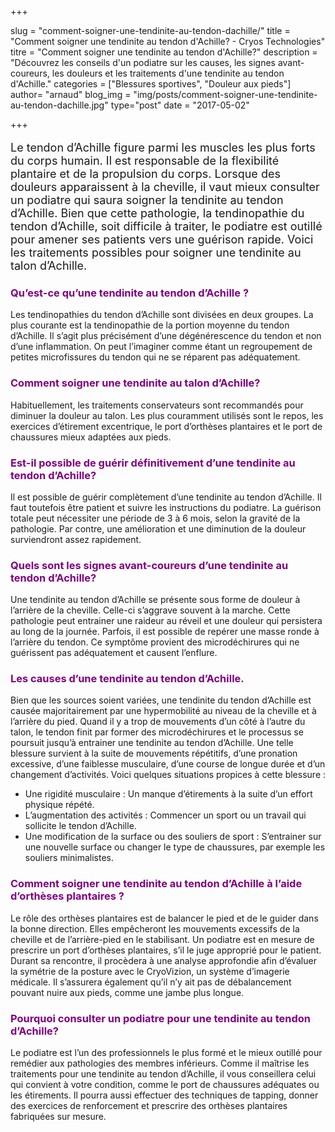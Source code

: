 +++

slug = "comment-soigner-une-tendinite-au-tendon-dachille/"
title = "Comment soigner une tendinite au tendon d'Achille? - Cryos Technologies"
titre = "Comment soigner une tendinite au tendon d'Achille?"
description = "Découvrez les conseils d'un podiatre sur les causes, les signes avant-coureurs, les douleurs et les traitements d'une tendinite au tendon d'Achille."
categories = ["Blessures sportives", "Douleur aux pieds"]
author= "arnaud"
blog_img = "img/posts/comment-soigner-une-tendinite-au-tendon-dachille.jpg"
type="post"
date = "2017-05-02"

+++

<p style="font-size: 18px;">Le tendon d’Achille figure parmi les muscles les plus forts du corps humain. Il est responsable de la flexibilité plantaire et de la propulsion du corps. Lorsque des douleurs apparaissent à la cheville, il vaut mieux consulter un podiatre qui saura soigner la tendinite au tendon d’Achille. Bien que cette pathologie, la tendinopathie du tendon d’Achille, soit difficile à traiter, le podiatre est outillé pour amener ses patients vers une guérison rapide. Voici les traitements possibles pour soigner une tendinite au talon d’Achille.</p>

<h3 style="color: #800080;">Qu’est-ce qu’une tendinite au tendon d’Achille ?</h3>
Les tendinopathies du tendon d’Achille sont divisées en deux groupes. La plus courante est la tendinopathie de la portion moyenne du tendon d’Achille. Il s’agit plus précisément d’une dégénérescence du tendon et non d’une inflammation. On peut l’imaginer comme étant un regroupement de petites microfissures du tendon qui ne se réparent pas adéquatement.

<h3 style="color: #800080;">Comment soigner une tendinite au talon d’Achille?</h3>
Habituellement, les traitements conservateurs sont recommandés pour diminuer la douleur au talon. Les plus couramment utilisés sont le repos, les exercices d’étirement excentrique, le port d’orthèses plantaires et le port de chaussures mieux adaptées aux pieds.

<h3 style="color: #800080;">Est-il possible de guérir définitivement d’une tendinite au tendon d’Achille?</h3>
Il est possible de guérir complètement d’une tendinite au tendon d’Achille. Il faut toutefois être patient et suivre les instructions du podiatre. La guérison totale peut nécessiter une période de 3 à 6 mois, selon la gravité de la pathologie. Par contre, une amélioration et une diminution de la douleur surviendront assez rapidement.

<h3 style="color: #800080;">Quels sont les signes avant-coureurs d’une tendinite au tendon d’Achille?</h3>
Une tendinite au tendon d’Achille se présente sous forme de douleur à l’arrière de la cheville. Celle-ci s’aggrave souvent à la marche. Cette pathologie peut entrainer une raideur au réveil et une douleur qui persistera au long de la journée. Parfois, il est possible de repérer une masse ronde à l’arrière du tendon. Ce symptôme provient des microdéchirures qui ne guérissent pas adéquatement et causent l’enflure.

<h3 style="color: #800080;">Les causes d’une tendinite au tendon d’Achille.</h3>
Bien que les sources soient variées, une tendinite du tendon d’Achille est causée majoritairement par une hypermobilité au niveau de la cheville et à l’arrière du pied. Quand il y a trop de mouvements d’un côté à l’autre du talon, le tendon finit par former des microdéchirures et le processus se poursuit jusqu’à entrainer une tendinite au tendon d’Achille. Une telle blessure survient à la suite de mouvements répétitifs, d’une pronation excessive, d’une faiblesse musculaire, d’une course de longue durée et d’un changement d’activités. Voici quelques situations propices à cette blessure :
<ul>
	<li>Une rigidité musculaire : Un manque d’étirements à la suite d’un effort physique répété.</li>
	<li>L’augmentation des activités : Commencer un sport ou un travail qui sollicite le tendon d’Achille.</li>
	<li>Une modification de la surface ou des souliers de sport : S’entrainer sur une nouvelle surface ou changer le type de chaussures, par exemple les souliers minimalistes.</li>
</ul>
<h3 style="color: #800080;"></h3>
<h3 style="color: #800080;">Comment soigner une tendinite au tendon d’Achille à l’aide d’orthèses plantaires ?</h3>
Le rôle des orthèses plantaires est de balancer le pied et de le guider dans la bonne direction. Elles empêcheront les mouvements excessifs de la cheville et de l’arrière-pied en le stabilisant. Un podiatre est en mesure de prescrire un port d’orthèses plantaires, s’il le juge approprié pour le patient. Durant sa rencontre, il procèdera à une analyse approfondie afin d’évaluer la symétrie de la posture avec le CryoVizion, un système d’imagerie médicale. Il s’assurera également qu’il n’y ait pas de débalancement pouvant nuire aux pieds, comme une jambe plus longue.

<h3 style="color: #800080;">Pourquoi consulter un podiatre pour une tendinite au tendon d’Achille?</h3>
Le podiatre est l’un des professionnels le plus formé et le mieux outillé pour remédier aux pathologies des membres inférieurs. Comme il maîtrise les traitements pour une tendinite au tendon d’Achille, il vous conseillera celui qui convient à votre condition, comme le port de chaussures adéquates ou les étirements. Il pourra aussi effectuer des techniques de tapping, donner des exercices de renforcement et prescrire des orthèses plantaires fabriquées sur mesure.